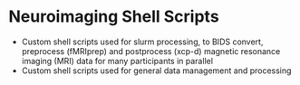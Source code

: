# Neuroimaging Shell Scripts 
* Custom shell scripts used for slurm processing, to BIDS convert, preprocess (fMRIprep) and postprocess (xcp-d) magnetic resonance imaging (MRI) data for many participants in parallel
* Custom shell scripts used for general data management and processing